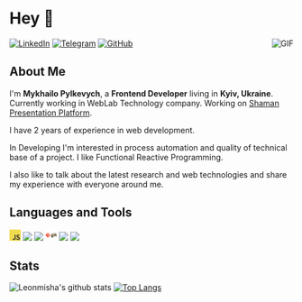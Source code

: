 # Hey 👋

<img align="right" alt="GIF" src="https://media.giphy.com/media/vzO0Vc8b2VBLi/giphy.gif" />

<a href="https://www.linkedin.com/in/mykhailo-pylkevych/" target="_blank"><img src="https://img.shields.io/badge/-LinkedIn-0a66c2?style=flat-square&logo=LinkedIn" alt="LinkedIn"></a>
<a href="https://t.me/PylkevychMykhailo" target="_blank"><img src="https://img.shields.io/badge/-Telegram-0088cc?style=flat-square&logo=telegram" alt="Telegram"></a>
<a href="https://github.com/leonmisha/" target="_blank"><img src="https://img.shields.io/badge/-GitHub-181717?style=flat-square&logo=github" alt="GitHub"></a>


## About Me

I'm **Mykhailo Pylkevych**, a **Frontend Developer** living in **Kyiv, Ukraine**. Currently working in WebLab Technology company.
Working on <a href="https://www.shamanhealth.com/">Shaman Presentation Platform</a>.

I have 2 years of experience in web development.

In Developing I'm interested in process automation and quality of technical base of a project. I like Functional Reactive Programming.

I also like to talk about the latest research and web technologies and share my experience with everyone around me.


## Languages and Tools
<code><img height="20" src="https://raw.githubusercontent.com/github/explore/80688e429a7d4ef2fca1e82350fe8e3517d3494d/topics/javascript/javascript.png"></code>
<code><img height="20" src="https://upload.wikimedia.org/wikipedia/commons/thumb/9/95/Vue.js_Logo_2.svg/32px-Vue.js_Logo_2.svg.png"></code>
<code><img height="20" src="https://upload.wikimedia.org/wikipedia/commons/a/a7/React-icon.svg"></code>
<code><img height="20" src="https://raw.githubusercontent.com/github/explore/80688e429a7d4ef2fca1e82350fe8e3517d3494d/topics/git/git.png"></code>
<code><img height="20" src="https://upload.wikimedia.org/wikipedia/commons/thumb/d/d5/CSS3_logo_and_wordmark.svg/32px-CSS3_logo_and_wordmark.svg.png"></code>
<code><img height="20" src="https://upload.wikimedia.org/wikipedia/commons/thumb/6/61/HTML5_logo_and_wordmark.svg/32px-HTML5_logo_and_wordmark.svg.png"></code>


<!--<code><img height="20" src="https://raw.githubusercontent.com/github/explore/80688e429a7d4ef2fca1e82350fe8e3517d3494d/topics/angular/angular.png"></code>-->
<!--<code><img height="20" src="https://raw.githubusercontent.com/github/explore/80688e429a7d4ef2fca1e82350fe8e3517d3494d/topics/typescript/typescript.png"></code>-->
<!--<code><img height="20" src="https://raw.githubusercontent.com/github/explore/93d8a67084f94b2a444e510199a6e7622e5b09a3/topics/dotnet/dotnet.png"></code>-->
<!--<code><img height="20" src="https://raw.githubusercontent.com/github/explore/80688e429a7d4ef2fca1e82350fe8e3517d3494d/topics/csharp/csharp.png"></code>-->


## Stats

![Leonmisha's github stats](https://github-readme-stats.vercel.app/api?username=leonmisha&show_icons=true&hide_border=false&theme=tokyonight&count_private=true&hide_title=false)
[![Top Langs](https://github-readme-stats.vercel.app/api/top-langs/?username=leonmisha&hide=html&theme=tokyonight&layout=compact)](https://github.com/anuraghazra/github-readme-stats)
